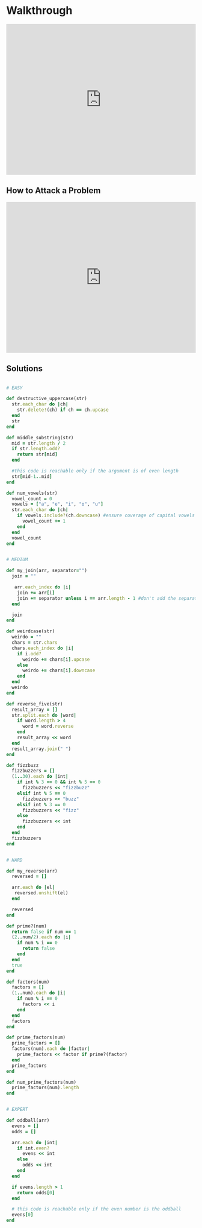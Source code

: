 # Walkthrough

<iframe src="https://player.vimeo.com/video/194121734?rel=0&autoplay=1" width="100%" height="400px" frameborder="0" webkitallowfullscreen="" mozallowfullscreen="" allowfullscreen="" style="line-height: 1.6em;" rel="line-height: 1.6em;"></iframe>


## How to Attack a Problem

<iframe src="https://player.vimeo.com/video/178269358?rel=0" width="100%" height="400px" frameborder="0" webkitallowfullscreen="" mozallowfullscreen="" allowfullscreen="" style="line-height: 1.6em;" rel="line-height: 1.6em;"></iframe>


## Solutions
```ruby

# EASY

def destructive_uppercase(str)
  str.each_char do |ch|
    str.delete!(ch) if ch == ch.upcase
  end
  str
end

def middle_substring(str)
  mid = str.length / 2
  if str.length.odd?
    return str[mid]
  end

  #this code is reachable only if the argument is of even length
  str[mid-1..mid]
end

def num_vowels(str)
  vowel_count = 0
  vowels = ["a", "e", "i", "o", "u"]
  str.each_char do |ch|
    if vowels.include?(ch.downcase) #ensure coverage of capital vowels
      vowel_count += 1
    end
  end
  vowel_count
end


# MEDIUM

def my_join(arr, separator="")
  join = ""

   arr.each_index do |i|
    join += arr[i]
    join += separator unless i == arr.length - 1 #don't add the separator to the end
  end

  join
end

def weirdcase(str)
  weirdo = ""
  chars = str.chars
  chars.each_index do |i|
    if i.odd?
      weirdo += chars[i].upcase
    else
      weirdo += chars[i].downcase
    end
  end
  weirdo
end

def reverse_five(str)
  result_array = []
  str.split.each do |word|
    if word.length > 4
      word = word.reverse
    end
    result_array << word
  end
  result_array.join(" ")
end

def fizzbuzz
  fizzbuzzers = []
  (1..30).each do |int|
    if int % 3 == 0 && int % 5 == 0
      fizzbuzzers << "fizzbuzz"
    elsif int % 5 == 0
      fizzbuzzers << "buzz"
    elsif int % 3 == 0
      fizzbuzzers << "fizz"
    else
      fizzbuzzers << int
    end
  end
  fizzbuzzers
end


# HARD

def my_reverse(arr)
  reversed = []

  arr.each do |el|
   reversed.unshift(el)
  end

  reversed
end

def prime?(num)
  return false if num == 1
  (2..num/2).each do |i|
    if num % i == 0
      return false
    end
  end
  true
end

def factors(num)
  factors = []
  (1..num).each do |i|
    if num % i == 0
      factors << i
    end
  end
  factors
end

def prime_factors(num)
  prime_factors = []
  factors(num).each do |factor|
    prime_factors << factor if prime?(factor)
  end
  prime_factors
end

def num_prime_factors(num)
  prime_factors(num).length
end


# EXPERT

def oddball(arr)
  evens = []
  odds = []

  arr.each do |int|
    if int.even?
      evens << int
    else
      odds << int
    end
  end

  if evens.length > 1
    return odds[0]
  end

  # this code is reachable only if the even number is the oddball
  evens[0]
end
```
